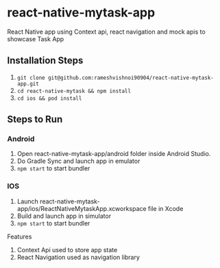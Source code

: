 # react-native-mytask-app
React Native app using Context api, react navigation and mock apis to showcase Task App


## Installation Steps
1. ```git clone git@github.com:rameshvishnoi90904/react-native-mytask-app.git```
2. ```cd react-native-mytask && npm install```
3. ```cd ios && pod install```


## Steps to Run
### Android
1. Open react-native-mytask-app/android folder inside Android Studio.
2. Do Gradle Sync and launch app in emulator
3. ```npm start``` to start bundler

### IOS
1. Launch react-native-mytask-app/ios/ReactNativeMytaskApp.xcworkspace file in Xcode
2. Build and launch app in simulator
3. ```npm start``` to start bundler

Features
1. Context Api used to store app state
2. React Navigation used as navigation library

